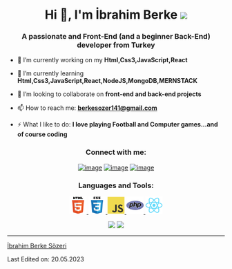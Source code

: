 <h1 align="center">Hi 👋, I'm İbrahim Berke <img height="40" src="https://emoji.gg/assets/emoji/7333-parrotdance.gif"></h1>
<h3 align="center">A passionate and Front-End (and a beginner Back-End) developer from Turkey</h3>

- 🔭 I’m currently working on my **Html,Css3,JavaScript,React**

- 🌱 I’m currently learning **Html,Css3,JavaScript,React,NodeJS,MongoDB,MERNSTACK**

- 👯 I’m looking to collaborate on **front-end and back-end projects**

- 📫 How to reach me: **berkesozer141@gmail.com**

- ⚡ What I like to do: **I love playing Football and Computer games...and of course coding**

<h3 align="center">Connect with me:</h3>
<div align="center">

[![image](https://img.shields.io/badge/Instagram-E4405F?style=for-the-badge&logo=instagram&logoColor=white)](https://www.instagram.com/berke.sozerii/)
[![image](https://img.shields.io/badge/Twitter-1DA1F2?style=for-the-badge&logo=twitter&logoColor=white)](https://twitter.com/berke__sz)
[![image](https://img.shields.io/badge/Gmail-D14836?style=for-the-badge&logo=gmail&logoColor=white)](mailto:berkesozer141@gmail.com)
  
</div>

<h3 align="center">Languages and Tools:</h3>

<p align="center"> 
  <a href="https://www.w3.org/html/" target="_blank"> 
    <img src="https://raw.githubusercontent.com/devicons/devicon/master/icons/html5/html5-original-wordmark.svg" alt="html5" width="40" height="40"/> 
  </a>
  <a href="https://www.w3schools.com/css/" target="_blank"> 
    <img src="https://raw.githubusercontent.com/devicons/devicon/master/icons/css3/css3-original-wordmark.svg" alt="css3" width="40" height="40"/> 
  </a> 
  <a href="https://developer.mozilla.org/en-US/docs/Web/JavaScript" target="_blank"> 
    <img src="https://raw.githubusercontent.com/devicons/devicon/master/icons/javascript/javascript-original.svg" alt="javascript" width="40" height="40"/> 
  </a> 
  <a href="https://www.php.net/" target="_blank"> 
    <img src="https://raw.githubusercontent.com/devicons/devicon/master/icons/php/php-original.svg" alt="git" width="40" height="40"/> 
  </a>
   <a href="https://react.dev/" target="_blank"> 
    <img src="https://raw.githubusercontent.com/devicons/devicon/master/icons/react/react-original.svg" alt="git" width="40" height="40"/> 
  </a>
</p>

<p align= "center">
  <img height= "150" src="https://github-readme-stats.vercel.app/api?username=BerkeSZ&theme=radical&show_icons=true&include_all_commits=true" />
  <img height= "150" src="https://github-readme-stats.vercel.app/api/top-langs/?username=BerkeSZ&theme=radical" />
</p>

------

[İbrahim Berke Sözeri](https://github.com/BerkeSZ)

Last Edited on: 20.05.2023

